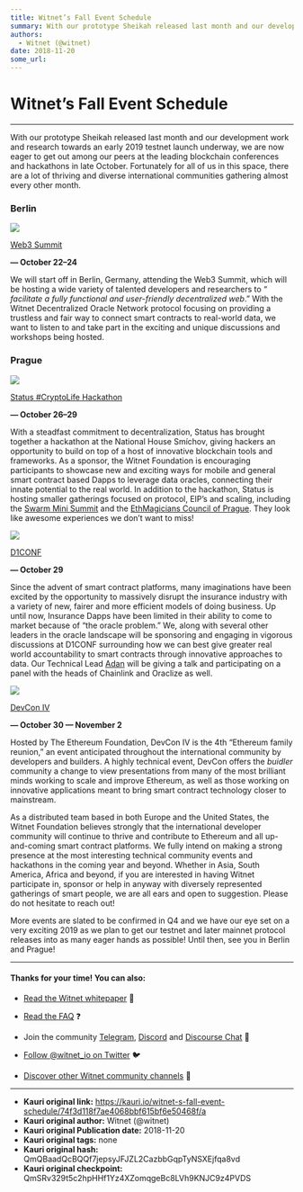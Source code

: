 ```yaml
---
title: Witnet’s Fall Event Schedule
summary: With our prototype Sheikah released last month and our development work and research towards an early 2019 testnet launch underway, we are now eager to get out among our peers at the leading blockchain conferences and hackathons in late October. Fortunately for all of us in this space, there are a lot of thriving and diverse international communities gathering almost every other month. Berlin Web3 Summit — October 22–24 We will start off in Berlin, Germany, attending the Web3 Summit, which will
authors:
  - Witnet (@witnet)
date: 2018-11-20
some_url: 
---
```


# Witnet’s Fall Event Schedule



----

With our prototype Sheikah released last month and our development work and research towards an early 2019 testnet launch underway, we are now eager to get out among our peers at the leading blockchain conferences and hackathons in late October. Fortunately for all of us in this space, there are a lot of thriving and diverse international communities gathering almost every other month.

### Berlin

![](https://cdn-images-1.medium.com/max/1200/1*D37irGEBh3QkRqyUwOduTg.jpeg)

 
[Web3 Summit](https://web3summit.com/)
  
**— October 22–24**
 
We will start off in Berlin, Germany, attending the Web3 Summit, which will be hosting a wide variety of talented developers and researchers to “ 
_facilitate a fully functional and user-friendly decentralized web_.” With the Witnet Decentralized Oracle Network protocol focusing on providing a trustless and fair way to connect smart contracts to real-world data, we want to listen to and take part in the exciting and unique discussions and workshops being hosted.

### Prague

![](https://cdn-images-1.medium.com/max/1200/1*WRcBAzmEqokP0bA0S8EKLw.jpeg)

 
[Status #CryptoLife Hackathon](https://hackathon.status.im/)
  
**— October 26–29**
 
With a steadfast commitment to decentralization, Status has brought together a hackathon at the National House Smíchov, giving hackers an opportunity to build on top of a host of innovative blockchain tools and frameworks. As a sponsor, the Witnet Foundation is encouraging participants to showcase new and exciting ways for mobile and general smart contract based Dapps to leverage data oracles, connecting their innate potential to the real world.
In addition to the hackathon, Status is hosting smaller gatherings focused on protocol, EIP’s and scaling, including the 
[Swarm Mini Summit](https://www.eventbrite.com/e/swarm-mini-summit-prague-tickets-50685451550)
 and the 
[EthMagicians Council of Prague](https://ethereumevents.global/events/2018-council-of-prague/). They look like awesome experiences we don’t want to miss!

![](https://cdn-images-1.medium.com/max/1200/1*w0p5JQBCDgHvCSPiEpW3fw.jpeg)

 
[D1CONF](https://d1conf.com/)
  
**— October 29**
 
Since the advent of smart contract platforms, many imaginations have been excited by the opportunity to massively disrupt the insurance industry with a variety of new, fairer and more efficient models of doing business. Up until now, Insurance Dapps have been limited in their ability to come to market because of “the oracle problem.” We, along with several other leaders in the oracle landscape will be sponsoring and engaging in vigorous discussions at D1CONF surrounding how we can best give greater real world accountability to smart contracts through innovative approaches to data. Our Technical Lead 
[Adan](https://twitter.com/aesedepece)
 will be giving a talk and participating on a panel with the heads of Chainlink and Oraclize as well.

![](https://cdn-images-1.medium.com/max/1200/1*oeaOZG7HI-PvZQCYuY_UpQ.png)

 
[DevCon IV](https://devcon4.ethereum.org/)
  
**— October 30 — November 2**
 
Hosted by The Ethereum Foundation, DevCon IV is the 4th “Ethereum family reunion,” an event anticipated throughout the international community by developers and builders. A highly technical event, DevCon offers the 
_buidler_
 community a change to view presentations from many of the most brilliant minds working to scale and improve Ethereum, as well as those working on innovative applications meant to bring smart contract technology closer to mainstream.

As a distributed team based in both Europe and the United States, the Witnet Foundation believes strongly that the international developer community will continue to thrive and contribute to Ethereum and all up-and-coming smart contract platforms. We fully intend on making a strong presence at the most interesting technical community events and hackathons in the coming year and beyond. Whether in Asia, South America, Africa and beyond, if you are interested in having Witnet participate in, sponsor or help in anyway with diversely represented gatherings of smart people, we are all ears and open to suggestion. Please do not hesitate to reach out!

More events are slated to be confirmed in Q4 and we have our eye set on a very exciting 2019 as we plan to get our testnet and later mainnet protocol releases into as many eager hands as possible!
Until then, see you in Berlin and Prague!

----


#### Thanks for your time! You can also:



 *  [Read the Witnet whitepaper](https://witnet.io/static/witnet-whitepaper.pdf) 📃

 *  [Read the FAQ](https://witnet.io/#/faq) ❓

 * Join the community [Telegram](https://t.me/witnetio), [Discord](https://discord.gg/QKEa5gU) and [Discourse Chat](https://community.witnet.io/) 💬

 *  [Follow @witnet_io on Twitter](https://twitter.com/witnet_io) 🐦

 *  [Discover other Witnet community channels](https://witnet.io/#/contact) 👥



---

- **Kauri original link:** https://kauri.io/witnet-s-fall-event-schedule/74f3d118f7ae4068bbf615bf6e50468f/a
- **Kauri original author:** Witnet (@witnet)
- **Kauri original Publication date:** 2018-11-20
- **Kauri original tags:** none
- **Kauri original hash:** QmQBaadQcBQQf7jepsyJFJZL2CazbbGqpTyNSXEjfqa8vd
- **Kauri original checkpoint:** QmSRv329t5c2hpHHf1Yz4XZomqgeBc8LVh9KNJC9z4PVDS



